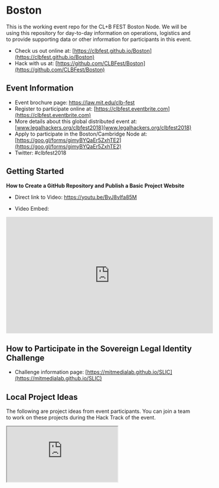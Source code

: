 # Boston

This is the working event repo for the CL+B FEST Boston Node.  We will be using this repository for day-to-day information on operations, logistics and to provide supporting data or other information for participants in this event.

* Check us out online at: [https://clbfest.github.io/Boston](https://clbfest.github.io/Boston)
* Hack with us at: [https://github.com/CLBFest/Boston](https://github.com/CLBFest/Boston)

## Event Information

* Event brochure page: https://law.mit.edu/clb-fest
* Register to participate online at: [https://clbfest.eventbrite.com](https://clbfest.eventbrite.com)
* More details about this global distributed event at: [www.legalhackers.org/clbfest2018](www.legalhackers.org/clbfest2018)
* Apply to participate in the Boston/Cambridge Node at: [https://goo.gl/forms/gimyBYQaEr5ZxhTE2](https://goo.gl/forms/gimyBYQaEr5ZxhTE2)
* Twitter: #clbfest2018


## Getting Started

**How to Create a GitHub Repository and Publish a Basic Project Website**

* Direct link to Video: https://youtu.be/BvJ8vIfa85M

* Video Embed: 

<iframe width="560" height="315" src="https://www.youtube.com/embed/BvJ8vIfa85M" frameborder="0" allow="autoplay; encrypted-media" allowfullscreen></iframe>

## How to Participate in the Sovereign Legal Identity Challenge

* Challenge information page: [https://mitmedialab.github.io/SLIC](https://mitmedialab.github.io/SLIC)

## Local Project Ideas

The following are project ideas from event participants.  You can join a team to work on these projects during the Hack Track of the event.

<iframe src="https://docs.google.com/spreadsheets/d/e/2PACX-1vQbAna8vSulU-K5WKnjr-hAJRG_R4HTRaZSy4d35taAhc5UehuBM6D5dJtczKGpi0kX4nKE7f7kn8vB/pubhtml?widget=true&amp;headers=false"></iframe>
